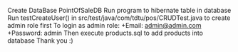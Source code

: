 Create DataBase PointOfSaleDB
Run program to hibernate table in database
Run testCreateUser() in src/test/java/com/tdtu/pos/CRUDTest.java to create admin role first
  To login as admin role:
    +Email: admin@admin.com
    +Password: admin
Then execute products.sql to add products into database
Thank you :)
